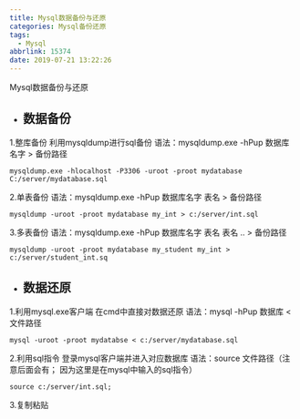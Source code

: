 ```yaml
---
title: Mysql数据备份与还原
categories: Mysql备份还原
tags:
  - Mysql
abbrlink: 15374
date: 2019-07-21 13:22:26
---
```

Mysql数据备份与还原
<!--more-->
- ## 数据备份
1.整库备份
	利用mysqldump进行sql备份
	语法：mysqldump.exe -hPup 数据库名字 > 备份路径
	
	mysqldump.exe -hlocalhost -P3306 -uroot -proot mydatabase C:/server/mydatabase.sql
	
2.单表备份 
	语法：mysqldump.exe -hPup 数据库名字 表名 > 备份路径
	
	mysqldump -uroot -proot mydatabase my_int > c:/server/int.sql
	

3.多表备份 
	语法：mysqldump.exe -hPup 数据库名字 表名 表名 .. > 备份路径
	
	mysqldump -uroot -proot mydatabase my_student my_int > c:/server/student_int.sq
	

- ## 数据还原
1.利用mysql.exe客户端 
 	在cmd中直接对数据还原
 	语法：mysql -hPup 数据库 < 文件路径
	
	mysql -uroot -proot mydatabse < c:/server/mydatabase.sql
	

2.利用sql指令
 	登录mysql客户端并进入对应数据库
	语法：source 文件路径（注意后面会有； 因为这里是在mysql中输入的sql指令）
	
	source c:/server/int.sql;
	

3.复制粘贴
